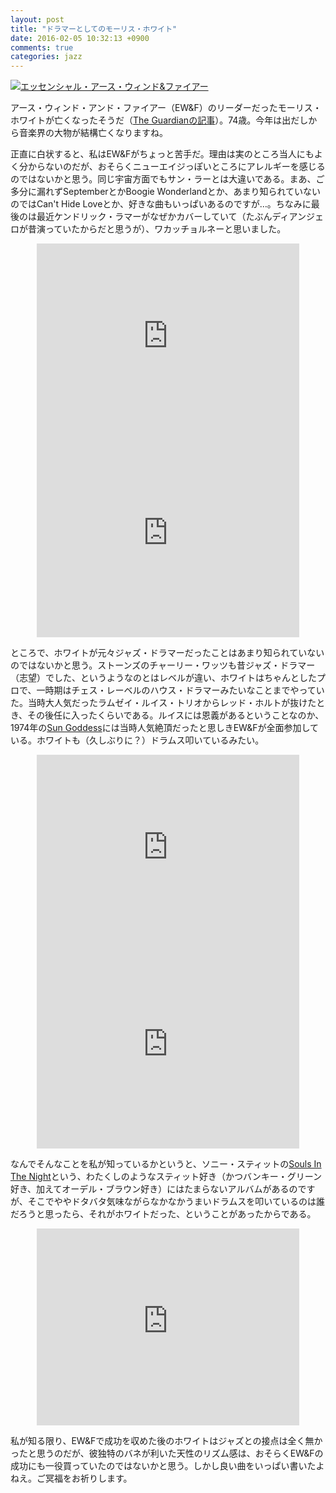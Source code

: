 ```yaml
---
layout: post
title: "ドラマーとしてのモーリス・ホワイト"
date: 2016-02-05 10:32:13 +0900
comments: true
categories: jazz 
---
```

<a href="http://www.amazon.co.jp/exec/obidos/ASIN/B0002J54OQ/myhumangetsme-22/ref=nosim/" name="amazletlink" target="_blank"><img src="http://ecx.images-amazon.com/images/I/41LOGThWxcL.jpg" alt="エッセンシャル・アース・ウィンド&ファイアー" style="border: none;" /></a>

アース・ウィンド・アンド・ファイアー（EW&F）のリーダーだったモーリス・ホワイトが亡くなったそうだ（<a href="http://www.theguardian.com/us-news/2016/feb/04/earth-wind-fire-founder-maurice-white-dies-age-74">The Guardianの記事</a>）。74歳。今年は出だしから音楽界の大物が結構亡くなりますね。

<!--more-->

正直に白状すると、私はEW&Fがちょっと苦手だ。理由は実のところ当人にもよく分からないのだが、おそらくニューエイジっぽいところにアレルギーを感じるのではないかと思う。同じ宇宙方面でもサン・ラーとは大違いである。まあ、ご多分に漏れずSeptemberとかBoogie Wonderlandとか、あまり知られていないのではCan't Hide Loveとか、好きな曲もいっぱいあるのですが…。ちなみに最後のは最近ケンドリック・ラマーがなぜかカバーしていて（たぶんディアンジェロが昔演っていたからだと思うが）、ワカッチョルネーと思いました。

<div style="text-align: center;">
<iframe width="420" height="315" src="https://www.youtube.com/embed/wr0ekZlcM8E" frameborder="0" allowfullscreen></iframe>
</div>

<div style="text-align: center;">
<iframe width="420" height="315" src="https://www.youtube.com/embed/PPBDsEoqvUg" frameborder="0" allowfullscreen></iframe>
</div>

ところで、ホワイトが元々ジャズ・ドラマーだったことはあまり知られていないのではないかと思う。ストーンズのチャーリー・ワッツも昔ジャズ・ドラマー（志望）でした、というようなのとはレベルが違い、ホワイトはちゃんとしたプロで、一時期はチェス・レーベルのハウス・ドラマーみたいなことまでやっていた。当時大人気だったラムゼイ・ルイス・トリオからレッド・ホルトが抜けたとき、その後任に入ったくらいである。ルイスには恩義があるということなのか、1974年の<a href="http://www.amazon.co.jp/exec/obidos/ASIN/B0012GMW02/myhumangetsme-22/ref=nosim/" name="amazletlink" target="_blank">Sun Goddess</a>には当時人気絶頂だったと思しきEW&Fが全面参加している。ホワイトも（久しぶりに？）ドラムス叩いているみたい。

<div style="text-align: center;">
<iframe width="420" height="315" src="https://www.youtube.com/embed/DKH0wLlG0bU" frameborder="0" allowfullscreen></iframe>
</div>

<div style="text-align: center;">
<iframe width="420" height="315" src="https://www.youtube.com/embed/gCkPliiZv_I" frameborder="0" allowfullscreen></iframe>
</div>

なんでそんなことを私が知っているかというと、ソニー・スティットの<a href="http://www.amazon.co.jp/exec/obidos/ASIN/B00000G692/myhumangetsme-22/ref=nosim/" name="amazletlink" target="_blank">Souls In The Night</a>という、わたくしのようなスティット好き（かつバンキー・グリーン好き、加えてオーデル・ブラウン好き）にはたまらないアルバムがあるのですが、そこでややドタバタ気味ながらなかなかうまいドラムスを叩いているのは誰だろうと思ったら、それがホワイトだった、ということがあったからである。

<div style="text-align: center;">
<iframe width="420" height="315" src="https://www.youtube.com/embed/sWNTyc4JmpQ" frameborder="0" allowfullscreen></iframe>
</div>

私が知る限り、EW&Fで成功を収めた後のホワイトはジャズとの接点は全く無かったと思うのだが、彼独特のバネが利いた天性のリズム感は、おそらくEW&Fの成功にも一役買っていたのではないかと思う。しかし良い曲をいっぱい書いたよねえ。ご冥福をお祈りします。